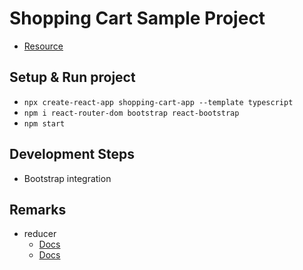 
# Shopping Cart Sample Project

- [Resource](<https://www.youtube.com/watch?v=DgRrrOt0Vr8&list=PLyfOzSS_blQf1XEs0urOFtxHHSZx6FY0y&index=3>)

## Setup & Run project

- `npx create-react-app shopping-cart-app --template typescript`
- `npm i react-router-dom bootstrap react-bootstrap`
- `npm start`

## Development Steps

- Bootstrap integration

## Remarks

- reducer
  - [Docs](https://reactjs.org/docs/hooks-reference.html#usereducer)
  - [Docs](https://beta.reactjs.org/learn/extracting-state-logic-into-a-reducer)
